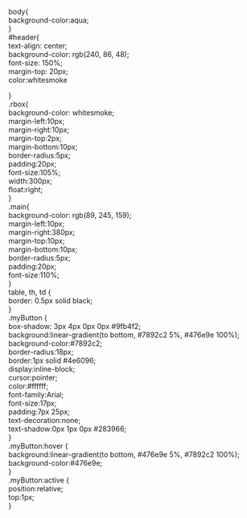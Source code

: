 body{<br>
    background-color:aqua;<br>
}<br>
#header{<br>
    text-align: center;<br>
    background-color: rgb(240, 86, 48);<br>
    font-size: 150%;<br>
    margin-top: 20px;<br>
    color:whitesmoke<br>

}<br>
.rbox{<br>
    background-color: whitesmoke;<br>
	margin-left:10px;<br>
	margin-right:10px;<br>
	margin-top:2px;<br>
	margin-bottom:10px;<br>
	border-radius:5px;<br>
	padding:20px;<br>
	font-size:105%;<br>
	width:300px;<br>
	float:right;<br>
}<br>
.main{<br>
    background-color: rgb(89, 245, 159);<br>
	margin-left:10px;<br>
	margin-right:380px;<br>
	margin-top:10px;<br>
	margin-bottom:10px;<br>
	border-radius:5px;<br>
	padding:20px;<br>
	font-size:110%;<br>
}
<br>
table, th, td {<br>
    border: 0.5px solid black;<br>
  }
<br>
  .myButton {<br>
	box-shadow: 3px 4px 0px 0px #9fb4f2;<br>
	background:linear-gradient(to bottom, #7892c2 5%, #476e9e 100%);<br>
	background-color:#7892c2;<br>
	border-radius:18px;<br>
	border:1px solid #4e6096;<br>
	display:inline-block;<br>
	cursor:pointer;<br>
	color:#ffffff;<br>
	font-family:Arial;<br>
	font-size:17px;<br>
	padding:7px 25px;<br>
	text-decoration:none;<br>
	text-shadow:0px 1px 0px #283966;<br>
}<br>
.myButton:hover {<br>
	background:linear-gradient(to bottom, #476e9e 5%, #7892c2 100%);<br>
	background-color:#476e9e;<br>
}<br>
.myButton:active {<br>
	position:relative;<br>
	top:1px;<br>
}<br>
